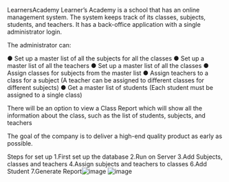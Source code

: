 LearnersAcademy
Learner’s Academy is a school that has an online management system. The system keeps track of its classes, subjects, students, and teachers. It has a back-office application with a single administrator login.

The administrator can:

● Set up a master list of all the subjects for all the classes ● Set up a master list of all the teachers ● Set up a master list of all the classes ● Assign classes for subjects from the master list ● Assign teachers to a class for a subject (A teacher can be assigned to different classes for different subjects) ● Get a master list of students (Each student must be assigned to a single class)

There will be an option to view a Class Report which will show all the information about the class, such as the list of students, subjects, and teachers

The goal of the company is to deliver a high-end quality product as early as possible.

Steps for set up 1.First set up the database  2.Run on Server 3.Add Subjects, classes and teachers 4.Assign subjects and teachers to classes 6.Add Student 7.Generate Report![image](https://user-images.githubusercontent.com/111715453/224457090-2d2929de-c041-4337-b7cc-6cc18cffd800.png)
![image](https://user-images.githubusercontent.com/111715453/224457094-fb04157b-3c8c-408c-8575-298c0b67c770.png)
